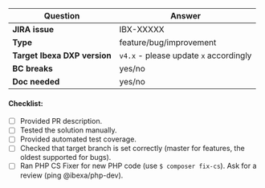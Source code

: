 | Question                                  | Answer
| ----------------------------------------- | ------------------
| **JIRA issue**                            | IBX-XXXXX
| **Type**                                  | feature/bug/improvement
| **Target Ibexa DXP version**              | `v4.x` - please update `x` accordingly
| **BC breaks**                             | yes/no
| **Doc needed**                            | yes/no

<!-- Replace this comment with Pull Request description -->

#### Checklist:

- [ ] Provided PR description.
- [ ] Tested the solution manually.
- [ ] Provided automated test coverage.
- [ ] Checked that target branch is set correctly (master for features, the oldest supported for bugs).
- [ ] Ran PHP CS Fixer for new PHP code (use `$ composer fix-cs`). Ask for a review (ping @ibexa/php-dev).
